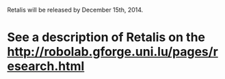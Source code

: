 Retalis will be released by December 15th, 2014.

See a description of Retalis on the http://robolab.gforge.uni.lu/pages/research.html
=======



